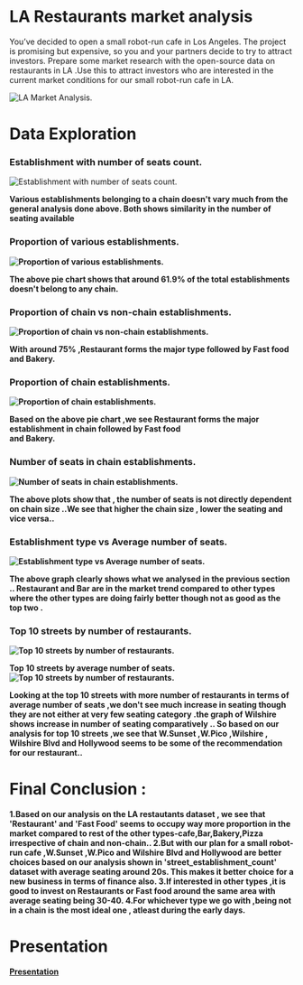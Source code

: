 # LA Restaurants market analysis
You’ve decided to open a small robot-run cafe in Los Angeles. The project is promising but expensive, so you and your partners decide to try to attract investors.
Prepare some market research with the open-source data on restaurants in LA .Use this to attract investors who
are interested in the current market conditions for our small robot-run cafe in LA.  

![LA Market Analysis.](images/restaurant_la.jpg 'LA Market analysis.')   

# Data Exploration
### Establishment with number of seats count.  
![Establishment with number of seats count.](images/la_seat.png 'Establishment with number of seats count.')   

<b>Various establishments belonging to a chain doesn't vary much from the general analysis done above.
Both shows similarity in the number of seating available
 
### Proportion of various establishments.  
![Proportion of various establishments.](images/la_proportion.png 'Proportion of various establishments.')    

<b>The above pie chart shows that around 61.9% of the total establishments doesn't belong to any chain.  

### Proportion of chain vs non-chain establishments.  
![Proportion of chain vs non-chain establishments.](images/la_chain_nonchain.png 'Proportion of chain vs non-chain establishments.')  

<b>With around 75% ,Restaurant forms the major type followed by Fast food and Bakery.

### Proportion of chain establishments.  
![Proportion of chain establishments.](images/la_chain_prop.png 'Proportion of chain .')  

<b>Based on the above pie chart ,we see Restaurant forms the major establishment in chain followed by Fast food  
and Bakery.  
  
### Number of seats in  chain establishments.   
![Number of seats in  chain establishments.](images/seats_chain.png 'Number of seats in  chain establishments.')

<b>The above plots show that , the number of seats is not directly dependent on chain size ..We see that
higher the chain size , lower the seating and vice versa..
 
### Establishment type vs Average number of seats.  
![Establishment type vs Average number of seats.](images/la_type_seats.png 'Establishment type vs Average number of seats.')   
 
 <b>The above graph clearly shows what we analysed in the previous section ..
Restaurant and Bar are in the market trend compared to other types where the other types are
doing fairly better though not as good as the top two .
 
 
### Top 10 streets by number of restaurants.  
![Top 10 streets by number of restaurants.](images/la_street_no_restaurant.png 'Top 10 streets by number of restaurants.')    
 
<b>Top 10 streets by average number of seats.  
![Top 10 streets by number of restaurants.](images/la_seat_street.png 'Top 10 streets by number of restaurants.')  
 

 <b>Looking at the top 10 streets with more number of restaurants in terms of average number of seats ,we don't
see much increase in seating though they are not either at very few seating category .the graph of Wilshire
shows increase in number of seating comparatively ..
So based on our analysis for top 10 streets ,we see that W.Sunset ,W.Pico ,Wilshire , Wilshire Blvd and
Hollywood seems to be some of the recommendation for our restaurant..
 
# Final Conclusion :
1.Based on our analysis on the LA restautants dataset , we see that 'Restaurant' and 'Fast Food' seems to
occupy way more proportion in the market compared to rest of the other types-cafe,Bar,Bakery,Pizza irrespective
of chain and non-chain..
2.But with our plan for a small robot-run cafe ,W.Sunset ,W.Pico and Wilshire Blvd and Hollywood are better
choices based on our analysis shown in 'street_establishment_count' dataset with average seating around 20s.
This makes it better choice for a new business in terms of finance also.
3.If interested in other types ,it is good to invest on Restaurants or Fast food around the same area with
average seating being 30-40. 4.For whichever type we go with ,being not in a chain is the most ideal one , atleast during the early days.   
  
 # Presentation  
 [Presentation](https://drive.google.com/file/d/1KFgT7SHOBRtLwfHTc4FDPtDDnVMw4c8a/view?usp=sharing)
  
